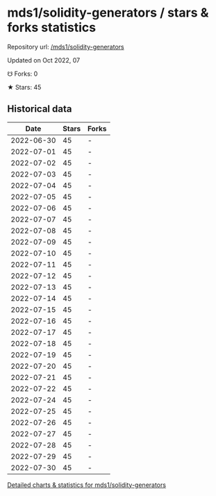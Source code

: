# mds1/solidity-generators / stars & forks statistics

Repository url: [/mds1/solidity-generators](https://github.com/mds1/solidity-generators)

Updated on Oct 2022, 07

☋ Forks: 0

★ Stars: 45

## Historical data
| Date | Stars | Forks |
|------|-------|-------|
| 2022-06-30 | 45 | - | 
| 2022-07-01 | 45 | - | 
| 2022-07-02 | 45 | - | 
| 2022-07-03 | 45 | - | 
| 2022-07-04 | 45 | - | 
| 2022-07-05 | 45 | - | 
| 2022-07-06 | 45 | - | 
| 2022-07-07 | 45 | - | 
| 2022-07-08 | 45 | - | 
| 2022-07-09 | 45 | - | 
| 2022-07-10 | 45 | - | 
| 2022-07-11 | 45 | - | 
| 2022-07-12 | 45 | - | 
| 2022-07-13 | 45 | - | 
| 2022-07-14 | 45 | - | 
| 2022-07-15 | 45 | - | 
| 2022-07-16 | 45 | - | 
| 2022-07-17 | 45 | - | 
| 2022-07-18 | 45 | - | 
| 2022-07-19 | 45 | - | 
| 2022-07-20 | 45 | - | 
| 2022-07-21 | 45 | - | 
| 2022-07-22 | 45 | - | 
| 2022-07-24 | 45 | - | 
| 2022-07-25 | 45 | - | 
| 2022-07-26 | 45 | - | 
| 2022-07-27 | 45 | - | 
| 2022-07-28 | 45 | - | 
| 2022-07-29 | 45 | - | 
| 2022-07-30 | 45 | - | 


[Detailed charts & statistics for mds1/solidity-generators](https://reviewgithub.com/rep/mds1/solidity-generators)
